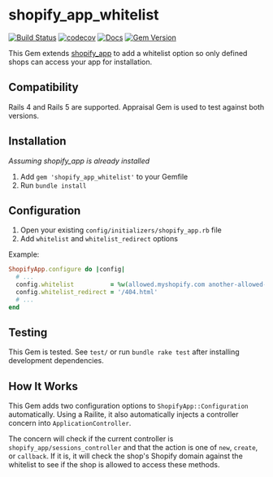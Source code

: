 # shopify_app_whitelist

[![Build Status](https://secure.travis-ci.org/ohmybrew/shopify_app_whitelist.svg?branch=master)](http://travis-ci.org/ohmybrew/shopify_app_whitelist) [![codecov](https://codecov.io/gh/ohmybrew/shopify_app_whitelist/branch/master/graph/badge.svg)](https://codecov.io/gh/ohmybrew/shopify_app_whitelist) [![Docs](https://inch-ci.org/github/ohmybrew/shopify_app_whitelist.svg?branch=master)](https://inch-ci.org/github/ohmybrew/shopify_app_whitelist) [![Gem Version](https://badge.fury.io/rb/shopify_app_whitelist.svg)](https://badge.fury.io/rb/shopify_app_whitelist)

This Gem extends [shopify_app](https://github.com/Shopify/shopify_app) to add a whitelist option so only defined shops can access your app for installation.

## Compatibility

Rails 4 and Rails 5 are supported. Appraisal Gem is used to test against both versions.

## Installation

*Assuming shopify_app is already installed*

1. Add `gem 'shopify_app_whitelist'` to your Gemfile
2. Run `bundle install`

## Configuration

1. Open your existing `config/initializers/shopify_app.rb` file
2. Add `whitelist` and `whitelist_redirect` options

Example:

```ruby
ShopifyApp.configure do |config|
  # ...
  config.whitelist          = %w(allowed.myshopify.com another-allowed-shop.myshopify.com)
  config.whitelist_redirect = '/404.html'
  # ...
end
```

## Testing

This Gem is tested. See `test/` or run `bundle rake test` after installing development dependencies.

## How It Works

This Gem adds two configuration options to `ShopifyApp::Configuration` automatically. Using a Railite, it also automatically injects a controller concern into `ApplicationController`.

The concern will check if the current controller is `shopify_app/sessions_controller` and that the action is one of `new`, `create`, or `callback`. If it is, it will check the shop's Shopify domain against the whitelist to see if the shop is allowed to access these methods.
